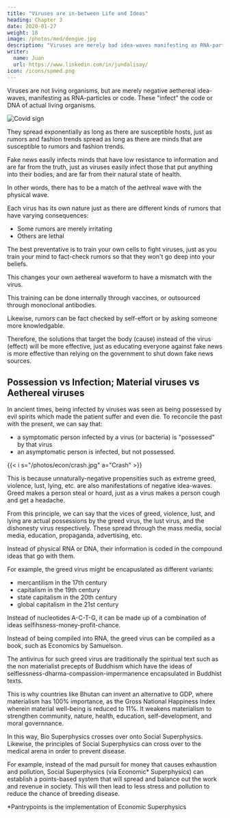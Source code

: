```yaml
---
title: "Viruses are in-between Life and Ideas"
heading: Chapter 3
date: 2020-01-27
weight: 18
image: /photos/med/dengue.jpg
description: "Viruses are merely bad idea-waves manifesting as RNA-particles"
writer:
  name: Juan
  url: https://www.linkedin.com/in/jundalisay/
icon: /icons/spmed.png
---
```



Viruses are not living organisms, but are merely negative aethereal idea-waves, manifesting as RNA-particles or code. These "infect" the code or DNA of actual living organisms. <!-- This means that your soul is ultimately also an idea that 'infects' your body. -->

![Covid sign](https://sorasystem.sirv.com/photos/covid.jpg)

They spread exponentially as long as there are susceptible hosts, just as rumors and fashion trends spread as long as there are minds that are susceptible to rumors and fashion trends. 

Fake news easily infects minds that have low resistance to information and are far from the truth, just as viruses easily infect those that put anything into their bodies, and are far from their natural state of health.

In other words, there has to be a match of the aethreal wave with the physical wave.

Each virus has its own nature just as there are different kinds of rumors that have varying consequences:
- Some rumors are merely irritating
- Others are lethal

The best preventative is to train your own cells to fight viruses, just as you train your mind to fact-check rumors so that they won't go deep into your beliefs. 

This changes your own aethereal waveform to have a mismatch with the virus.

This training can be done internally through vaccines, or outsourced through monoclonal antibodies. 

Likewise, rumors can be fact checked by self-effort or by asking someone more knowledgable.  

Therefore, the solutions that target the body (cause) instead of the virus (effect) will be more effective, just as educating everyone against fake news is more effective than relying on the government to shut down fake news sources.

 <!-- or Facebook to filter them out.  -->


## Possession vs Infection; Material viruses vs Aethereal viruses 

In ancient times, being infected by viruses was seen as being possessed by evil spirits which made the patient suffer and even die. To reconcile the past with the present, we can say that:
- a symptomatic person infected by a virus (or bacteria) is "possessed" by that virus
- an asymptomatic person is infected, but not possessed. 

{{< i s="/photos/econ/crash.jpg" a="Crash" >}}


This is because unnaturally-negative propensities such as extreme greed, violence, lust, lying, etc. are also manifestations of  negative idea-waves. Greed makes a person steal or hoard, just as a virus makes a person cough and get a headache. 

From this principle, we can say that the vices of greed, violence, lust, and lying are actual possessions by the greed virus, the lust virus, and the dishonesty virus respectively. These spread through the mass media, social media, education, propaganda, advertising, etc.  

Instead of physical RNA or DNA, their information is coded in the compound ideas that go with them. 

For example, the greed virus might be encapuslated as different variants:
- mercantilism in the 17th century
- capitalism in the 19th century
- state capitalism in the 20th century
- global capitalism in the 21st century

Instead of nucleotides A-C-T-G, it can be made up of a combination of ideas selfihsness-money-profit-chance. 

Instead of being compiled into RNA, the greed virus can be compiled as a book, such as Economics by Samuelson. 

The antivirus for such greed virus are traditionally the spiritual text such as the non materialist precepts of Buddhism which have the ideas of selflessness-dharma-compassion-impermanence encapsulated in Buddhist texts. 

This is why countries like Bhutan can invent an alternative to GDP, where materialism has 100% importance, as the Gross National Happiness Index wherein material well-being is reduced to 11%. It weakens materialism to strengthen community, nature, health, education, self-development, and moral governnance.


<!-- This will lead to more technical ways to reduce the epidemic of greed, violence, lust, and lying that exist in our world today. 

For example, such people can be tested for greed and then be isolated (not jailed) if proven positive. He can then be given regular medication, as public disapproval,  and vaccination, as moral education until he stops being possessed by greed (though he may likely still be infected).  -->


In this way, Bio Superphysics crosses over onto Social Superphysics. Likewise, the principles of Social Superphysics can cross over to the medical arena in order to prevent disease.

For example, instead of the mad pursuit for money that causes exhaustion and pollution, Social Superphysics (via Economic* Superphysics) can establish a points-based system that will spread and balance out the work and revenue in society. This will then lead to less stress and pollution to reduce the chance of breeding disease.    

*Pantrypoints is the implementation of Economic Superphysics



<!-- Key Characteristics of Life (Missing in Viruses):

Cellular Structure: Living organisms are composed of cells, the fundamental unit of life. Cells contain complex machinery for metabolism, reproduction, and growth. Viruses lack this cellular structure and rely on host cells for these functions.
Metabolism: Living organisms can take in nutrients, convert them into energy, and use that energy to grow and reproduce. Viruses lack the metabolic machinery to perform these tasks independently. They rely on the host cell's metabolic processes to replicate.
Homeostasis: Living organisms can maintain a stable internal environment despite external changes. Viruses don't have this ability and are susceptible to environmental changes.
Growth and Development: Living organisms grow and develop over time. Viruses assemble themselves from pre-made components within the host cell and don't exhibit independent growth.
Reproduction: Living organisms can reproduce independently, passing on their genetic information to offspring. Viruses require a host cell to replicate and cannot reproduce on their own.
Similarities Viruses Share with Living Things:

Genetic Material: Viruses contain genetic material (DNA or RNA), which carries the instructions for their structure and function.
Evolution: Viruses can mutate and evolve over time, similar to how some living organisms adapt to their environment.
In Conclusion:

While viruses exhibit some characteristics of life, their dependence on host cells for essential functions like metabolism and reproduction disqualifies them from being classified as truly alive. They exist in a unique biological niche, blurring the line between living and non-living entities. -->

